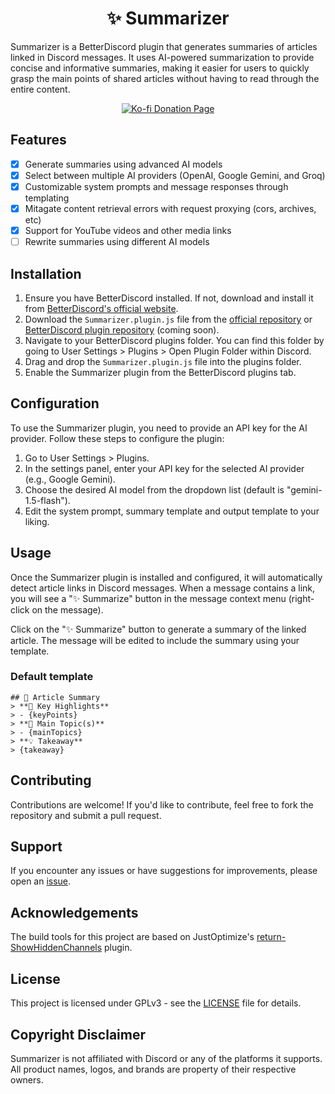 <h1 align="center">
  ✨ Summarizer
</h1>

<p>
    Summarizer is a BetterDiscord plugin that generates summaries of articles linked in Discord messages. It uses AI-powered summarization to provide concise and informative summaries, making it easier for users to quickly grasp the main points of shared articles without having to read through the entire content.
</p>

<p align="center">
    <a href="https://ko-fi.com/Z8Z2NV2H6">
        <img src="https://ko-fi.com/img/githubbutton_sm.svg" alt="Ko-fi Donation Page">
    </a>
</p>

## Features

-   [x] Generate summaries using advanced AI models
-   [x] Select between multiple AI providers (OpenAI, Google Gemini, and Groq)
-   [x] Customizable system prompts and message responses through templating
-   [x] Mitagate content retrieval errors with request proxying (cors, archives, etc)
-   [x] Support for YouTube videos and other media links
-   [ ] Rewrite summaries using different AI models

## Installation

1. Ensure you have BetterDiscord installed. If not, download and install it from [BetterDiscord's official website](https://betterdiscord.app/).
2. Download the `Summarizer.plugin.js` file from the [official repository](https://github.com/JanitorialMess/Summarizer/releases/latest/download/Summarizer.plugin.js) or [BetterDiscord plugin repository](https://betterdiscord.app/plugins) (coming soon).
3. Navigate to your BetterDiscord plugins folder. You can find this folder by going to User Settings > Plugins > Open Plugin Folder within Discord.
4. Drag and drop the `Summarizer.plugin.js` file into the plugins folder.
5. Enable the Summarizer plugin from the BetterDiscord plugins tab.

## Configuration

To use the Summarizer plugin, you need to provide an API key for the AI provider. Follow these steps to configure the plugin:

1. Go to User Settings > Plugins.
2. In the settings panel, enter your API key for the selected AI provider (e.g., Google Gemini).
3. Choose the desired AI model from the dropdown list (default is "gemini-1.5-flash").
4. Edit the system prompt, summary template and output template to your liking.

## Usage

Once the Summarizer plugin is installed and configured, it will automatically detect article links in Discord messages. When a message contains a link, you will see a "✨ Summarize" button in the message context menu (right-click on the message).

Click on the "✨ Summarize" button to generate a summary of the linked article. The message will be edited to include the summary using your template.

### Default template

```
## 📰 Article Summary
> **🌟 Key Highlights**
> - {keyPoints}
> **📌 Main Topic(s)**
> - {mainTopics}
> **💡 Takeaway**
> {takeaway}
```

## Contributing

Contributions are welcome! If you'd like to contribute, feel free to fork the repository and submit a pull request.

## Support

If you encounter any issues or have suggestions for improvements, please open an [issue](https://github.com/JanitorialMess/Summarizer/issues/new).

## Acknowledgements

The build tools for this project are based on JustOptimize's [return-ShowHiddenChannels](https://github.com/JustOptimize/return-ShowHiddenChannels) plugin.

## License

This project is licensed under GPLv3 - see the [LICENSE](https://github.com/JanitorialMess/Summarizer/blob/main/LICENSE) file for details.

## Copyright Disclaimer

Summarizer is not affiliated with Discord or any of the platforms it supports. All product names, logos, and brands are property of their respective owners.
